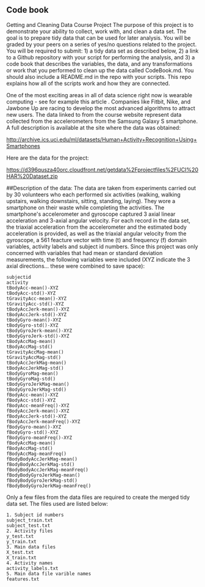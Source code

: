 ## Code book 
Getting and Cleaning Data Course Project
The purpose of this project is to demonstrate your ability to collect, work with, and clean a data set. The goal is to prepare tidy data that can be used for later analysis. You will be graded by your peers on a series of yes/no questions related to the project. You will be required to submit: 1) a tidy data set as described below, 2) a link to a Github repository with your script for performing the analysis, and 3) a code book that describes the variables, the data, and any transformations or work that you performed to clean up the data called CodeBook.md. You should also include a README.md in the repo with your scripts. This repo explains how all of the scripts work and how they are connected.

One of the most exciting areas in all of data science right now is wearable computing - see for example this article . Companies like Fitbit, Nike, and Jawbone Up are racing to develop the most advanced algorithms to attract new users. The data linked to from the course website represent data collected from the accelerometers from the Samsung Galaxy S smartphone. A full description is available at the site where the data was obtained:

http://archive.ics.uci.edu/ml/datasets/Human+Activity+Recognition+Using+Smartphones

Here are the data for the project:

https://d396qusza40orc.cloudfront.net/getdata%2Fprojectfiles%2FUCI%20HAR%20Dataset.zip

##Description of the data:
The data are taken from experiments carried out by 30 volunteers who each performed six activities (walking, walking upstairs, walking downstairs, sitting, standing, laying). They wore a smartphone on their waste while completing the activities. The smartphone's accelerometer and gyroscope captured 3 axial linear acceleration and 3-axial angular velocity. For each record in the data set, the triaxial acceleration from the accelerometer and the estimated body acceleration is provided, as well as the triaxial angular velocity from the gyroscope, a 561 feacture vector with time (t) and frequency (f) domain variables, activity labels and subject id numbers. Since this project was only concerned with variables that had mean or standard deviation measurements, the following variables were included (XYZ indicate the 3 axial directions... these were combined to save space):
```
subjectid
activity
tBodyAcc-mean()-XYZ            
tBodyAcc-std()-XYZ
tGravityAcc-mean()-XYZ           
tGravityAcc-std()-XYZ           
tBodyAccJerk-mean()-XYZ          
tBodyAccJerk-std()-XYZ           
tBodyGyro-mean()-XYZ             
tBodyGyro-std()-XYZ              
tBodyGyroJerk-mean()-XYZ         
tBodyGyroJerk-std()-XYZ          
tBodyAccMag-mean()             
tBodyAccMag-std()
tGravityAccMag-mean()
tGravityAccMag-std()           
tBodyAccJerkMag-mean()
tBodyAccJerkMag-std()
tBodyGyroMag-mean()            
tBodyGyroMag-std()
tBodyGyroJerkMag-mean()
tBodyGyroJerkMag-std()        
fBodyAcc-mean()-XYZ           
fBodyAcc-std()-XYZ              
fBodyAcc-meanFreq()-XYZ         
fBodyAccJerk-mean()-XYZ         
fBodyAccJerk-std()-XYZ           
fBodyAccJerk-meanFreq()-XYZ     
fBodyGyro-mean()-XYZ            
fBodyGyro-std()-XYZ             
fBodyGyro-meanFreq()-XYZ       
fBodyAccMag-mean()
fBodyAccMag-std()
fBodyAccMag-meanFreq()        
fBodyBodyAccJerkMag-mean()
fBodyBodyAccJerkMag-std()
fBodyBodyAccJerkMag-meanFreq()
fBodyBodyGyroJerkMag-mean()
fBodyBodyGyroJerkMag-std()
fBodyBodyGyroJerkMag-meanFreq()
```
Only a few files from the data files are required to create the merged tidy data set. The files used are listed below:
```
1. Subject id numbers
subject_train.txt
subject_test.txt
2. Activity files
y_test.txt
y_train.txt
3. Main data files
X_test.txt
X_train.txt
4. Activity names
activity_labels.txt
5. Main data file varible names
features.txt
```


